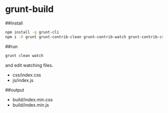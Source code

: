 grunt-build
===========

##install

```bash
npm install -g grunt-cli
npm i -D grunt grunt-contrib-clean grunt-contrib-watch grunt-contrib-cssmin grunt-contrib-uglify
```

##run

```bash
grunt clean watch
```

and edit watching files.

* css/index.css
* js/index.js

##output

* build/index.min.css
* build/index.min.js
